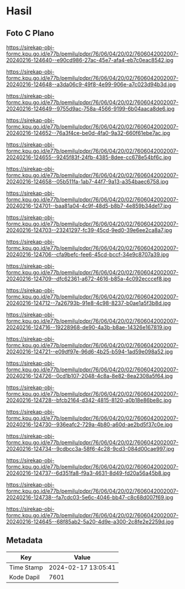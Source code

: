 # Hasil

## Foto C Plano

https://sirekap-obj-formc.kpu.go.id/e77b/pemilu/pdpr/76/06/04/20/02/7606042002007-20240216-124640--e90cd986-27ac-45e7-afa4-eb7c0eac8542.jpg

https://sirekap-obj-formc.kpu.go.id/e77b/pemilu/pdpr/76/06/04/20/02/7606042002007-20240216-124648--a3da06c9-49f8-4e99-906e-a7c023d94b3d.jpg

https://sirekap-obj-formc.kpu.go.id/e77b/pemilu/pdpr/76/06/04/20/02/7606042002007-20240216-124649--9755d9ac-758a-4566-9199-6b04aaca8de6.jpg

https://sirekap-obj-formc.kpu.go.id/e77b/pemilu/pdpr/76/06/04/20/02/7606042002007-20240216-124652--76a3f4ce-be0d-4fa0-9a32-660f61ebe7ac.jpg

https://sirekap-obj-formc.kpu.go.id/e77b/pemilu/pdpr/76/06/04/20/02/7606042002007-20240216-124655--9245f83f-24fb-4385-8dee-cc678e54bf6c.jpg

https://sirekap-obj-formc.kpu.go.id/e77b/pemilu/pdpr/76/06/04/20/02/7606042002007-20240216-124658--05b511fa-1ab7-44f7-9a13-a354baec6758.jpg

https://sirekap-obj-formc.kpu.go.id/e77b/pemilu/pdpr/76/06/04/20/02/7606042002007-20240216-124701--baa81a04-4c9f-48d5-b8b7-4e859b34de17.jpg

https://sirekap-obj-formc.kpu.go.id/e77b/pemilu/pdpr/76/06/04/20/02/7606042002007-20240216-124703--23241297-fc39-45cd-9ed0-39e6ee2ca8a7.jpg

https://sirekap-obj-formc.kpu.go.id/e77b/pemilu/pdpr/76/06/04/20/02/7606042002007-20240216-124706--cfa9befc-fee6-45cd-bccf-34e9c8707a39.jpg

https://sirekap-obj-formc.kpu.go.id/e77b/pemilu/pdpr/76/06/04/20/02/7606042002007-20240216-124709--dfc62361-a672-4616-b85a-4c092ecccef8.jpg

https://sirekap-obj-formc.kpu.go.id/e77b/pemilu/pdpr/76/06/04/20/02/7606042002007-20240216-124712--7a26793b-91e8-4c98-8237-b0ae1a5f3b8d.jpg

https://sirekap-obj-formc.kpu.go.id/e77b/pemilu/pdpr/76/06/04/20/02/7606042002007-20240216-124716--19228968-de90-4a3b-b8ae-14326e167819.jpg

https://sirekap-obj-formc.kpu.go.id/e77b/pemilu/pdpr/76/06/04/20/02/7606042002007-20240216-124721--e09df97e-96d6-4b25-b594-1ad59e098a52.jpg

https://sirekap-obj-formc.kpu.go.id/e77b/pemilu/pdpr/76/06/04/20/02/7606042002007-20240216-124726--0cd1b107-2048-4c8a-8e82-8ea2308a5f64.jpg

https://sirekap-obj-formc.kpu.go.id/e77b/pemilu/pdpr/76/06/04/20/02/7606042002007-20240216-124728--bfcb2164-d342-4815-8120-a0b18e86be8c.jpg

https://sirekap-obj-formc.kpu.go.id/e77b/pemilu/pdpr/76/06/04/20/02/7606042002007-20240216-124730--936eafc2-729a-4b80-a60d-ae2bd5f37c0e.jpg

https://sirekap-obj-formc.kpu.go.id/e77b/pemilu/pdpr/76/06/04/20/02/7606042002007-20240216-124734--9cdbcc3a-58f6-4c28-9cd3-084d00cae997.jpg

https://sirekap-obj-formc.kpu.go.id/e77b/pemilu/pdpr/76/06/04/20/02/7606042002007-20240216-124737--6d351fa8-f9a3-4631-8d49-fd20a56a45b8.jpg

https://sirekap-obj-formc.kpu.go.id/e77b/pemilu/pdpr/76/06/04/20/02/7606042002007-20240216-124738--fa7cdc03-5e6c-4046-bb47-c8c68d007f69.jpg

https://sirekap-obj-formc.kpu.go.id/e77b/pemilu/pdpr/76/06/04/20/02/7606042002007-20240216-124645--68f85ab2-5a20-4d9e-a300-2c8fe2e2259d.jpg


## Metadata

| Key        | Value               |
| ---------- | ------------------- |
| Time Stamp | 2024-02-17 13:05:41 |
| Kode Dapil | 7601                |



